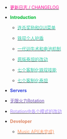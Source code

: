 - [<font color="#FF1199">更新日志 / CHANGELOG</font>](changelog.md)

- <strong><font color="#00BB33">Introduction</font></strong>

  - [<font color="#33CCAA">连杀奖励和GUI菜单</font>](docs/killstreak.md)

  - [<font color="#33CCAA">铁驭个人护盾</font>](docs/pilotshield.md)

  - [<font color="#33CCAA">一代训牛术和电池机制</font>](docs/rodeo.md)

  - [<font color="#33CCAA">原版泰坦的改动</font>](docs/vanillatitan.md)

  - [<font color="#33CCAA">七个客制化铁驭技能</font>](docs/modifyskill.md)

  - [<font color="#33CCAA">七个客制化泰坦</font>](docs/modifytitan.md)
<!--
  - [<font color="#33CCAA">关于关闭进游戏时的黑屏</font>](docs/stop_show_the_fking_docs.md)
-->
- <strong><font color="#3344DD">Servers</font></strong>
<!--
  - [<font color="#7755BB">无限火力Stable</font>](docs/stable.md)
-->
  - [<font color="#7755BB">无限火力Rotation</font>](docs/rotation.md)

  - [<font color="#AA88FF">Rotation中各个模式的改动</font>](docs/gamemode.md)

- <strong><font color="#DD8866">Developer</font></strong>

  - [<font color="#FF9966">Music API(未完成)</font>](dev/musicapi.md)